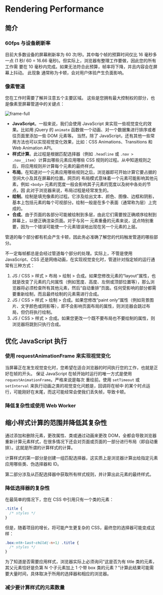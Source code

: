 # Rendering Performance

## 简介

### 60fps 与设备刷新率

目前大多数设备的屏幕刷新率为 60 次/秒。其中每个帧的预算时间仅比 16 毫秒多一点
(1 秒/ 60 = 16.66 毫秒)。但实际上，浏览器有整理工作要做，因此您的所有工作需
要在 10 毫秒内完成。如果无法符合此预算，帧率将下降，并且内容会在屏幕上抖动。 此现象
通常称为卡顿，会对用户体验产生负面影响。    

### 像素管道

您在工作时需要了解并注意五个主要区域。 这些是您拥有最大控制权的部分，也是像素至屏幕管道中的关键点：    

![frame-full](https://developers.google.com/web/fundamentals/performance/rendering/images/intro/frame-full.jpg)


+ **JavaScript**。一般来说，我们会使用 JavaScript 来实现一些视觉变化的效果。比如用
jQuery 的 `animate` 函数做一个动画、对一个数据集进行排序或者往页面里添加一些 DOM 元素等。
当然，除了 JavaScript，还有其他一些常用方法也可以实现视觉变化效果，比如：CSS Animations、Transitions 和 Web Animation API。
+ **样式计算**。此过程是根据匹配选择器（例如 `.headline` 或 `.nav > .nav__item`）计算出哪些元素应用哪些 CSS 规则的过程。从中知道规则之后，将应用规则并计算每个元素的最终样式。
+ **布局**。在知道对一个元素应用哪些规则之后，浏览器即可开始计算它要占据的空间大小及其在屏幕的位置。网页的
布局模式意味着一个元素可能影响其他元素，例如 `<body>` 元素的宽度一般会影响其子元素的宽度以及树中各处的节点，因
此对于浏览器来说，布局过程是经常发生的。
+ **绘制**。绘制是填充像素的过程。它涉及绘出文本、颜色、图像、边框和阴影，基本上包括元素的每个可视部分。绘制一般是在多个表面（通常称为层）上完成的。
+ **合成**。由于页面的各部分可能被绘制到多层，由此它们需要按正确顺序绘制到屏幕上，以便正确渲染页面。对于与另一
元素重叠的元素来说，这点特别重要，因为一个错误可能使一个元素错误地出现在另一个元素的上层。


管道的每个部分都有机会产生卡顿，因此务必准确了解您的代码触发管道的哪些部分。    

不一定每帧都总是会经过管道每个部分的处理。实际上，不管是使用 JavaScript、CSS 还是网络动画，在实现视觉变化时，管道针对指定帧的运行通常有三种方式：   

1. JS / CSS > 样式 > 布局 > 绘制 > 合成。如果您修改元素的“layout”属性，也就是改变了元素的几何属性（例如宽度、高度、左侧或顶部位置等），那么浏览器将必须检查所有其他元素，然后“自动重排”页面。任何受影响的部分都需要重新绘制，而且最终绘制的元素需进行合成。    
2. JS / CSS > 样式 > 绘制 > 合成。如果您修改“paint only”属性（例如背景图片、文字颜色或阴影等），即不会影响页面布局的属性，则浏览器会跳过布局，但仍将执行绘制。   
3. JS / CSS > 样式 > 合成。如果您更改一个既不要布局也不要绘制的属性，则浏览器将跳到只执行合成。    

## 优化 JavaScript 执行

### 使用 requestAnimationFrame 来实现视觉变化

当屏幕正在发生视觉变化时，您希望在适合浏览器的时间执行您的工作，也就是正好在帧的开头。
保证 JavaScript 在帧开始时运行的唯一方式是使用 `requestAnimationFrame`。严格来说是每次
重绘前。使用 `setTimeout` 或 `setInterval` 来执行动画之类的视觉变化问题是，回调将在帧中
的某个时点运行，可能刚好在末尾，而这可能经常会使我们丢失帧，导致卡顿。    

### 降低复杂性或使用 Web Worker  

## 缩小样式计算的范围并降低其复杂性

通过添加和删除元素，更改属性、类或通过动画来更改 DOM，全都会导致浏览器重新计算元素样式，在很多情况下还会对页面或页面的一部分进行布局（即自动重排）。这就是所谓的计算样式的计算。     

计算样式的第一部分是创建一组匹配选择器，这实质上是浏览器计算出给指定元素应用哪些类、伪选择器和 ID。    

第二部分涉及从匹配选择器中获取所有样式规则，并计算出此元素的最终样式。    

### 降低选择器的复杂性  

在最简单的情况下，您在 CSS 中引用只有一个类的元素：   

```CSS
.title {
  /* styles */
}
```   

但是，随着项目的增长，将可能产生更复杂的 CSS，最终您的选择器可能变成这样：   

```CSS
.box:nth-last-child(-n+1) .title {
  /* styles */
}
```    

为了知道是否需要应用样式，浏览器实际上必须询问“这是否为有 title 类的元素，其父元素恰好是负第 N 个子元素加上 1 个带 box 类的元素？”计算此结果可能需要大量时间，具体取决于所用的选择器和相应的浏览器。     

### 减少要计算样式的元素数量   
